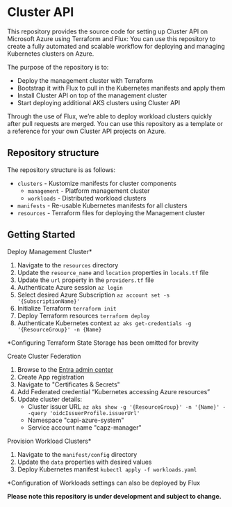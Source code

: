 # Cluster API

This repository provides the source code for setting up Cluster API on Microsoft Azure using Terraform and Flux: You can use this repository to create a fully automated and scalable workflow for deploying and managing Kubernetes clusters on Azure.

The purpose of the repository is to:

- Deploy the management cluster with Terraform
- Bootstrap it with Flux to pull in the Kubernetes manifests and apply them
- Install Cluster API on top of the management cluster
- Start deploying additional AKS clusters using Cluster API

Through the use of Flux, we’re able to deploy workload clusters quickly after pull requests are merged. You can use this repository as a template or a reference for your own Cluster API projects on Azure.

## Repository structure

The repository structure is as follows:

- `clusters` - Kustomize manifests for cluster components
  - `management` - Platform management cluster
  - `workloads` - Distributed workload clusters
- `manifests` - Re-usable Kubernetes manifests for all clusters
- `resources` - Terraform files for deploying the Management cluster

## Getting Started

Deploy Management Cluster*

1. Navigate to the `resources` directory
2. Update the `resource_name` and `location` properties in `locals.tf` file
3. Update the `url` property in the `providers.tf` file
4. Authenticate Azure session `az login`
5. Select desired Azure Subscription `az account set -s '{SubscriptionName}'`
6. Initialize Terraform `terraform init`
7. Deploy Terraform resources `terraform deploy`
8. Authenticate Kubernetes context `az aks get-credentials -g '{ResourceGroup}' -n {Name}`

*Configuring Terraform State Storage has been omitted for brevity

Create Cluster Federation

1. Browse to the [Entra admin center](0)
2. Create App registration
3. Navigate to "Certificates & Secrets"
4. Add Federated credential “Kubernetes accessing Azure resources”
5. Update cluster details:
   - Cluster issuer URL `az aks show -g '{ResourceGroup}' -n '{Name}' --query 'oidcIssuerProfile.issuerUrl'`
   - Namespace "capi-azure-system"
   - Service account name "capz-manager"

Provision Workload Clusters*

1. Navigate to the `manifest/config` directory
2. Update the `data` properties with desired values
3. Deploy Kubernetes manifest `kubectl apply -f workloads.yaml`

*Configuration of Workloads settings can also be deployed by Flux

__Please note this repository is under development and subject to change.__